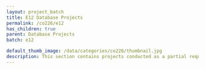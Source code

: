 ```yaml
---
layout: project_batch
title: E12 Database Projects
permalink: /co226/e12
has_children: true
parent: Database Projects
batch: e12

default_thumb_image: /data/categories/co226/thumbnail.jpg
description: This section contains projects conducted as a partial requirement to complete the course CO226 - Database Systems. Usually, these projects are conducted by groups of 3 students. The course focuses on database systems and students are required to develop a database management system for the project
---
```

